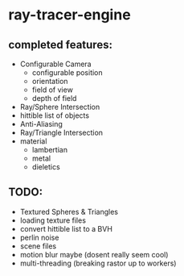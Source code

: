 # ray-tracer-engine

## completed features:

- Configurable Camera
    - configurable position
    - orientation 
    - field of view
    - depth of field
- Ray/Sphere Intersection
- hittible list of objects
- Anti-Aliasing
- Ray/Triangle Intersection
- material
    - lambertian
    - metal
    - dieletics

## TODO:
- Textured Spheres & Triangles
- loading texture files
- convert hittible list to a BVH
- perlin noise
- scene files
- motion blur maybe (dosent really seem cool)
- multi-threading (breaking rastor up to workers)

